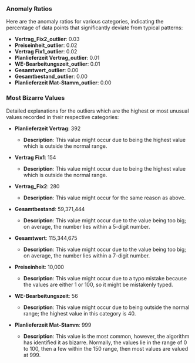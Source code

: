 ### Anomaly Ratios
Here are the anomaly ratios for various categories, indicating the percentage of data points that significantly deviate from typical patterns:

- **Vertrag_Fix2_outlier**: 0.03
- **Preiseinheit_outlier**: 0.02
- **Vertrag Fix1_outlier**: 0.02
- **Planlieferzeit Vertrag_outlier**: 0.01
- **WE-Bearbeitungszeit_outlier**: 0.01
- **Gesamtwert_outlier**: 0.00
- **Gesamtbestand_outlier**: 0.00
- **Planlieferzeit Mat-Stamm_outlier**: 0.00

### Most Bizarre Values
Detailed explanations for the outliers which are the highest or most unusual values recorded in their respective categories:

- **Planlieferzeit Vertrag**: 392
  - **Description**: This value might occur due to being the highest value which is outside the normal range.

- **Vertrag Fix1**: 154
  - **Description**: This value might occur due to being the highest value which is outside the normal range.

- **Vertrag_Fix2**: 280
  - **Description**: This value might occur for the same reason as above.

- **Gesamtbestand**: 59,371,444
  - **Description**: This value might occur due to the value being too big; on average, the number lies within a 5-digit number.

- **Gesamtwert**: 115,344,675
  - **Description**: This value might occur due to the value being too big; on average, the number lies within a 7-digit number.

- **Preiseinheit**: 10,000
  - **Description**: This value might occur due to a typo mistake because the values are either 1 or 100, so it might be mistakenly typed.

- **WE-Bearbeitungszeit**: 56
  - **Description**: This value might occur due to being outside the normal range; the highest value in this category is 40.

- **Planlieferzeit Mat-Stamm**: 999
  - **Description**: This value is the most common, however, the algorithm has identified it as bizarre. Normally, the values lie in the range of 0 to 100, then a few within the 150 range, then most values are valued at 999.

